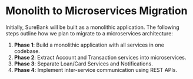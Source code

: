 # Monolith to Microservices Migration

Initially, SureBank will be built as a monolithic application. The following steps outline how we plan to migrate to a microservices architecture:

1. **Phase 1**: Build a monolithic application with all services in one codebase.
2. **Phase 2**: Extract Account and Transaction services into microservices.
3. **Phase 3**: Separate Loan/Card Services and Notifications.
4. **Phase 4**: Implement inter-service communication using REST APIs.
